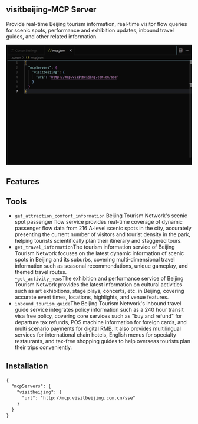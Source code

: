 ## visitbeijing-MCP Server
Provide real-time Beijing tourism information, real-time visitor flow queries for scenic spots, performance and exhibition updates, inbound travel guides, and other related information.

![demo](mcp.jpg)
## Features
## Tools
- `get_attraction_comfort_information` Beijing Tourism Network's scenic spot passenger flow service provides real-time coverage of dynamic passenger flow data from 216 A-level scenic spots in the city, accurately presenting the current number of visitors and tourist density in the park, helping tourists scientifically plan their itinerary and staggered tours.
- `get_travel_information`The tourism information service of Beijing Tourism Network focuses on the latest dynamic information of scenic spots in Beijing and its suburbs, covering multi-dimensional travel information such as seasonal recommendations, unique gameplay, and themed travel routes.  
-`get_activity_news`The exhibition and performance service of Beijing Tourism Network provides the latest information on cultural activities such as art exhibitions, stage plays, concerts, etc. in Beijing, covering accurate event times, locations, highlights, and venue features.
- `inbound_tourism_guide`The Beijing Tourism Network's inbound travel guide service integrates policy information such as a 240 hour transit visa free policy, covering core services such as "buy and refund" for departure tax refunds, POS machine information for foreign cards, and multi scenario payments for digital RMB. It also provides multilingual services for international chain hotels, English menus for specialty restaurants, and tax-free shopping guides to help overseas tourists plan their trips conveniently.
## Installation
```
{
  "mcpServers": {
    "visitbeijing": {
      "url": "http://mcp.visitbeijing.com.cn/sse"
    }
  }
}
```

